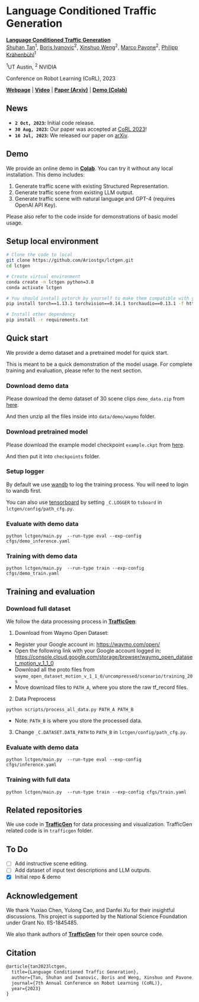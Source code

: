 # Language Conditioned Traffic Generation

[**Language Conditioned Traffic Generation**](https://arxiv.org/abs/2307.07947)                                     
[Shuhan Tan](https://ariostgx.github.io/website/)<sup>1</sup>, [Boris Ivanovic](https://www.borisivanovic.com/)<sup>2</sup>,   [Xinshuo Weng](https://www.xinshuoweng.com/)<sup>2</sup>,  [Marco Pavone](https://research.nvidia.com/person/marco-pavone/)<sup>2</sup>,  [Philipp Krähenbühl](https://www.philkr.net/)<sup>1</sup>

<sup>1</sup>UT Austin, <sup>2</sup> NVIDIA

Conference on Robot Learning (CoRL), 2023

[**Webpage**](https://ariostgx.github.io/lctgen/) | 
[**Video**](https://www.youtube.com/watch?v=T5GFOxzw0aw) |
[**Paper (Arxiv)**](https://arxiv.org/abs/2307.07947) |
[**Demo (Colab)**](https://colab.research.google.com/drive/1acVvMsts464_HRgGStjvI1n1b55wuLb4?usp=sharing)

## News
* **`2 Oct, 2023`:**  Initial code release.
* **`30 Aug, 2023`:**  Our paper was accepted at [CoRL 2023](https://www.corl2023.org/)!
* **`16 Jul, 2023`:** We released our paper on [arXiv](https://arxiv.org/abs/2307.07947).
## Demo
We provide an online demo in [**Colab**](https://colab.research.google.com/drive/1acVvMsts464_HRgGStjvI1n1b55wuLb4?usp=sharing). You can try it without any local installation. This demo includes:

1. Generate traffic scene with existing Structured Representation.
2. Generate traffic scene from existing LLM output.
3. Generate traffic scene with natural language and GPT-4 (requires OpenAI API Key).

Please also refer to the code inside for demonstrations of basic model usage.

## Setup local environment

```bash
# Clone the code to local
git clone https://github.com/Ariostgx/lctgen.git
cd lctgen

# Create virtual environment
conda create -n lctgen python=3.8
conda activate lctgen

# You should install pytorch by yourself to make them compatible with your GPU
pip install torch==1.13.1 torchvision==0.14.1 torchaudio==0.13.1 -f https://download.pytorch.org/whl/torch_stable.html

# Install other dependency
pip install -r requirements.txt
```

## Quick start
We provide a demo dataset and a pretrained model for quick start. 

This is meant to be a quick demonstration of the model usage. For complete training and evaluation, please refer to the next section.

### Download demo data 
Please download the demo dataset of 30 scene clips `demo_data.zip` from [here](https://drive.google.com/file/d/17_TI-q4qkCOt988spWIZCqDLkZpMSptO/view?usp=drive_link).
 
And then unzip all the files inside into `data/demo/waymo` folder.

### Download pretrained model

Please download the example model checkpoint `example.ckpt` from [here](https://drive.google.com/file/d/1_s_35QO6OiHHgDxHHAa7Djadm-_I7Usr/view?usp=drive_link).

And then put it into `checkpoints` folder.

### Setup logger

By default we use [wandb](https://wandb.ai/site) to log the training process. You will need to login to wandb first.

You can also use [tensorboard](https://www.tensorflow.org/tensorboard) by setting `_C.LOGGER` to `tsboard` in `lctgen/config/path_cfg.py`.

### Evaluate with demo data
````
python lctgen/main.py  --run-type eval --exp-config cfgs/demo_inference.yaml
````

### Training with demo data
````
python lctgen/main.py  --run-type train --exp-config cfgs/demo_train.yaml
````

## Training and evaluation

### Download full dataset
We follow the data processing process in [**TrafficGen**](https://github.com/metadriverse/trafficgen/tree/main#cluster-training):

1. Download from Waymo Open Dataset:

- Register your Google account in: https://waymo.com/open/
- Open the following link with your Google account logged in: https://console.cloud.google.com/storage/browser/waymo_open_dataset_motion_v_1_1_0
- Download all the proto files from ``waymo_open_dataset_motion_v_1_1_0/uncompressed/scenario/training_20s``
- Move download files to ``PATH_A``, where you store the raw tf_record files.


2. Data Preprocess
````
python scripts/process_all_data.py PATH_A PATH_B
````
 - Note: ``PATH_B`` is where you store the processed data.

3. Change `_C.DATASET.DATA_PATH` to ``PATH_B`` in `lctgen/config/path_cfg.py`.

### Evaluate with demo data
````
python lctgen/main.py  --run-type eval --exp-config cfgs/inference.yaml
````

### Training with full data
````
python lctgen/main.py  --run-type train --exp-config cfgs/train.yaml
````

## Related repositories

We use code in [**TrafficGen**](https://github.com/metadriverse/trafficgen/) for data processing and visualization. TrafficGen related code is in `trafficgen` folder.

## To Do
- [ ] Add instructive scene editing.
- [ ] Add dataset of input text descriptions and LLM outputs.
- [x] Initial repo & demo

## Acknowledgement
We thank Yuxiao Chen, Yulong Cao, and Danfei Xu for their insightful discussions. This project is supported by the National Science Foundation under Grant No. IIS-1845485.

We also thank authors of [**TrafficGen**](https://github.com/metadriverse/trafficgen/) for their open source code.

## Citation

```latex
@article{tan2023lctgen,
  title={Language Conditioned Traffic Generation},
  author={Tan, Shuhan and Ivanovic, Boris and Weng, Xinshuo and Pavone, Marco and Kr\"ahenb\"uhl, Philipp,
  journal={7th Annual Conference on Robot Learning (CoRL)},
  year={2023}
}
```